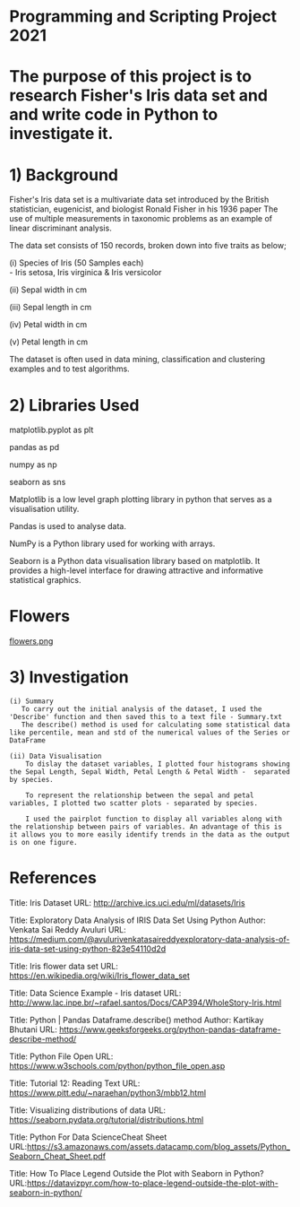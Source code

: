 # Programming and Scripting Project 2021

# The purpose of this project is to research Fisher's Iris data set and and write code in Python to  investigate  it.

# 1) Background

Fisher's Iris data set is a multivariate data set introduced by the British statistician, eugenicist, and biologist Ronald Fisher in his 1936 paper The use of multiple measurements in taxonomic problems as an example of linear discriminant analysis.

The data set consists of 150 records, broken down into five traits as below;
 
  (i) Species of Iris (50 Samples each)   
     - Iris setosa, Iris virginica & Iris versicolor                 

  (ii)  Sepal width in cm

  (iii) Sepal length in cm

  (iv)  Petal width in cm

  (v)   Petal length in cm

The dataset is often used in data mining, classification and clustering examples and to test algorithms.

# 2) Libraries Used

matplotlib.pyplot as plt

pandas as pd

numpy as np

seaborn as sns

Matplotlib is a low level graph plotting library in python that serves as a visualisation utility.

Pandas is used to analyse data.

NumPy is a Python library used for working with arrays.

Seaborn is a Python data visualisation library based on matplotlib. It provides a high-level interface for drawing attractive and informative statistical graphics.

# Flowers

[flowers.png](https://postimg.cc/B8d6wQqc)

# 3) Investigation

    (i) Summary
       To carry out the initial analysis of the dataset, I used the 'Describe' function and then saved this to a text file - Summary.txt
       The describe() method is used for calculating some statistical data like percentile, mean and std of the numerical values of the Series or DataFrame
   
    (ii) Data Visualisation
        To dislay the dataset variables, I plotted four histograms showing the Sepal Length, Sepal Width, Petal Length & Petal Width -  separated by species.

        To represent the relationship between the sepal and petal variables, I plotted two scatter plots - separated by species.

        I used the pairplot function to display all variables along with the relationship between pairs of variables. An advantage of this is it allows you to more easily identify trends in the data as the output is on one figure.


     

# References

Title: Iris Dataset
URL: http://archive.ics.uci.edu/ml/datasets/Iris

Title: Exploratory Data Analysis of IRIS Data Set Using Python
Author: Venkata Sai Reddy Avuluri
URL: https://medium.com/@avulurivenkatasaireddyexploratory-data-analysis-of-iris-data-set-using-python-823e54110d2d

Title: Iris flower data set
URL: https://en.wikipedia.org/wiki/Iris_flower_data_set

Title: Data Science Example - Iris dataset
URL: http://www.lac.inpe.br/~rafael.santos/Docs/CAP394/WholeStory-Iris.html

Title: Python | Pandas Dataframe.describe() method
Author: Kartikay Bhutani
URL: https://www.geeksforgeeks.org/python-pandas-dataframe-describe-method/

Title:  Python File Open
URL: https://www.w3schools.com/python/python_file_open.asp

Title: Tutorial 12: Reading Text
URL: https://www.pitt.edu/~naraehan/python3/mbb12.html

Title: Visualizing distributions of data
URL: https://seaborn.pydata.org/tutorial/distributions.html

Title: Python For Data ScienceCheat Sheet
URL:https://s3.amazonaws.com/assets.datacamp.com/blog_assets/Python_Seaborn_Cheat_Sheet.pdf

Title: How To Place Legend Outside the Plot with Seaborn in Python?
URL:https://datavizpyr.com/how-to-place-legend-outside-the-plot-with-seaborn-in-python/
